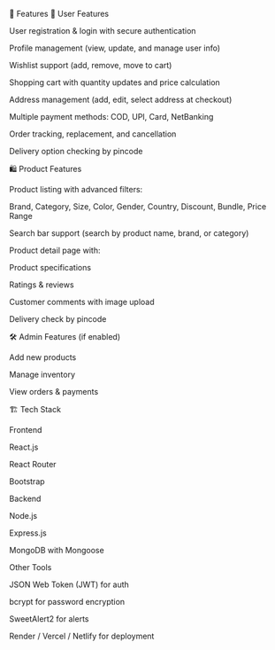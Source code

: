 🚀 Features
👤 User Features

User registration & login with secure authentication

Profile management (view, update, and manage user info)

Wishlist support (add, remove, move to cart)

Shopping cart with quantity updates and price calculation

Address management (add, edit, select address at checkout)

Multiple payment methods: COD, UPI, Card, NetBanking

Order tracking, replacement, and cancellation

Delivery option checking by pincode

🛍️ Product Features

Product listing with advanced filters:

Brand, Category, Size, Color, Gender, Country, Discount, Bundle, Price Range

Search bar support (search by product name, brand, or category)

Product detail page with:

Product specifications

Ratings & reviews

Customer comments with image upload

Delivery check by pincode

🛠️ Admin Features (if enabled)

Add new products

Manage inventory

View orders & payments

🏗️ Tech Stack

Frontend

React.js

React Router

Bootstrap

Backend

Node.js

Express.js

MongoDB with Mongoose

Other Tools

JSON Web Token (JWT) for auth

bcrypt for password encryption

SweetAlert2 for alerts

Render / Vercel / Netlify for deployment
